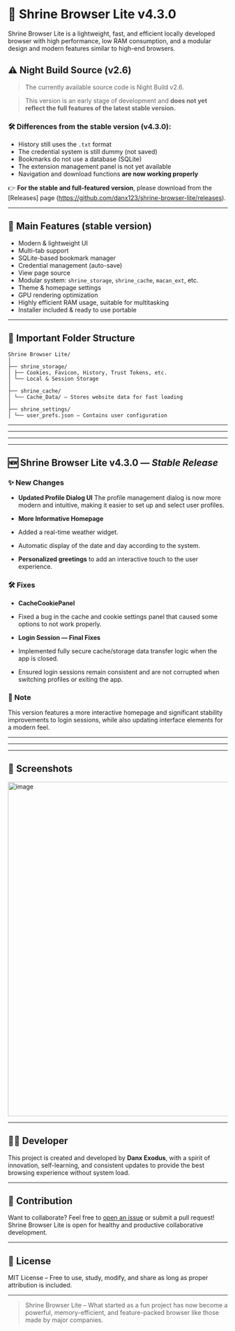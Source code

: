 # 🦁 Shrine Browser Lite v4.3.0

Shrine Browser Lite is a lightweight, fast, and efficient locally developed browser with high performance, low RAM consumption, and a modular design and modern features similar to high-end browsers.

## ⚠️ Night Build Source (v2.6)

> The currently available source code is Night Build v2.6.

> This version is an early stage of development and **does not yet reflect the full features of the latest stable version.**

### 🛠 Differences from the stable version (v4.3.0):

- History still uses the `.txt` format
- The credential system is still dummy (not saved)
- Bookmarks do not use a database (SQLite)
- The extension management panel is not yet available
- Navigation and download functions **are now working properly**

👉 **For the stable and full-featured version**, please download from the [Releases] page (https://github.com/danx123/shrine-browser-lite/releases).

---

## 🚀 Main Features (stable version)

- Modern & lightweight UI
- Multi-tab support
- SQLite-based bookmark manager
- Credential management (auto-save)
- View page source
- Modular system: `shrine_storage`, `shrine_cache`, `macan_ext`, etc.
- Theme & homepage settings
- GPU rendering optimization
- Highly efficient RAM usage, suitable for multitasking
- Installer included & ready to use portable

---

## 📂 Important Folder Structure

```
Shrine Browser Lite/
│
├── shrine_storage/
│ ├── Cookies, Favicon, History, Trust Tokens, etc.
│ └── Local & Session Storage
│
├── shrine_cache/
│ └── Cache_Data/ – Stores website data for fast loading
│
├── shrine_settings/
│ └── user_prefs.json – Contains user configuration
```

---

---

---

---

## 🆕 Shrine Browser Lite v4.3.0 — *Stable Release*

### ✨ New Changes

* **Updated Profile Dialog UI**
The profile management dialog is now more modern and intuitive, making it easier to set up and select user profiles.
* **More Informative Homepage**

* Added a real-time weather widget.
* Automatic display of the date and day according to the system.
* **Personalized greetings** to add an interactive touch to the user experience.

### 🛠 Fixes

* **CacheCookiePanel**

* Fixed a bug in the cache and cookie settings panel that caused some options to not work properly.
* **Login Session — Final Fixes**

* Implemented fully secure cache/storage data transfer logic when the app is closed.
* Ensured login sessions remain consistent and are not corrupted when switching profiles or exiting the app.

### 📌 Note

This version features a more interactive homepage and significant stability improvements to login sessions, while also updating interface elements for a modern feel.

---

---

---

## 📸 Screenshots
<img width="1365" height="767" alt="image" src="https://github.com/user-attachments/assets/3750aa62-3290-4714-ab3f-7c365ff911b5" />











---

## 👨‍💻 Developer

This project is created and developed by **Danx Exodus**, with a spirit of innovation, self-learning, and consistent updates to provide the best browsing experience without system load.

---

## 🤝 Contribution

Want to collaborate? Feel free to [open an issue](https://github.com/username/shrine-browser-lite/issues) or submit a pull request! Shrine Browser Lite is open for healthy and productive collaborative development.

---

## 📜 License

MIT License – Free to use, study, modify, and share as long as proper attribution is included.

---

> Shrine Browser Lite – What started as a fun project has now become a powerful, memory-efficient, and feature-packed browser like those made by major companies.

